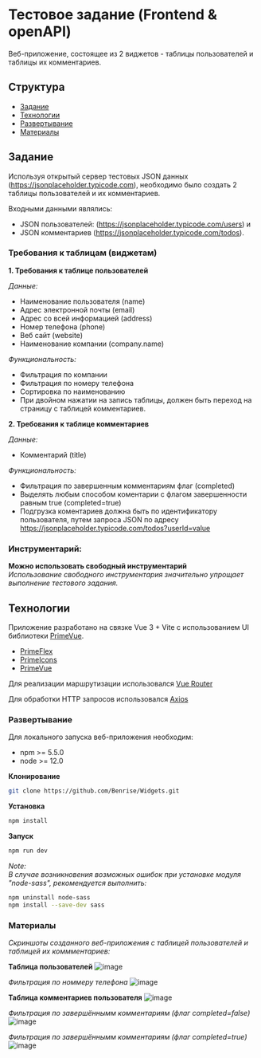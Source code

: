 <p>
  <h1 >Тестовое задание (Frontend & openAPI)</h1>

  <p>
    Веб-приложение, состоящее из 2 виджетов - таблицы пользователей и таблицы их комментариев.
  </p>
</p>


## Структура

* [Задание](#задание)
* [Технологии](#технологии)
* [Развертывание](#развертывание)
* [Материалы](#материалы)


## Задание

Используя открытый сервер тестовых JSON данных (https://jsonplaceholder.typicode.com), необходимо было создать 2
таблицы пользователей и их комментариев. 

Входными данными являлись:
<br>
- JSON пользователей:
(https://jsonplaceholder.typicode.com/users) и 
- JSON комментариев
(https://jsonplaceholder.typicode.com/todos).

### Требования к таблицам (виджетам)
**1. Требования к таблице пользователей**

*Данные:*
- Наименование пользователя (name)
- Адрес электронной почты (email)
- Адрес со всей информацией (address)
- Номер телефона (phone)
- Веб сайт (website)
- Наименование компании (company.name)

*Функциональность:*
- Фильтрация по компании
- Фильтрация по номеру телефона
- Сортировка по наименованию
- При двойном нажатии на запись таблицы, должен быть переход на страницу с
таблицей комментариев.

**2. Требования к таблице комментариев**

*Данные:*
- Комментарий (title)

*Функциональность:*
- Фильтрация по завершенным комментариям флаг (completed)
- Выделять любым способом коментарии с флагом завершенности равным true
(completed=true)
- Подгрузка коментариев должна быть по идентификатору пользователя, путем
запроса JSON по адресу https://jsonplaceholder.typicode.com/todos?userId=value

### Инструментарий:
**Можно использовать свободный инструментарий**
<br>
*Использование свободного инструментария значительно упрощает выполнение тестового задания.*

## Технологии

Приложение разработано на связке Vue 3 + Vite с использованием UI библиотеки [PrimeVue](https://primevue.org/).
- [PrimeFlex](https://primeflex.org/)
- [PrimeIcons](https://primevue.org/icons/)
- [PrimeVue](https://primevue.org/)

Для реализации маршрутизации использовался [Vue Router](https://router.vuejs.org/)

Для обработки HTTP запросов использовался [Axios](https://axios-http.com/docs/example)

### Развертывание

Для локального запуска веб-приложения необходим:

* npm >= 5.5.0
* node >= 12.0

**Клонирование**
```sh
git clone https://github.com/Benrise/Widgets.git
```

**Установка**
```sh
npm install
```

**Запуск**
```sh
npm run dev
```

*Note:*
<br>
*В случае возникновения возможных ошибок при установке модуля "node-sass", рекомендуется выполнить:*
```sh
npm uninstall node-sass
npm install --save-dev sass
```

### Материалы

*Скриншоты созданного веб-приложения с таблицей пользователей и таблицей их коммментариев:*

**Таблица пользователей**
![image](https://github.com/Benrise/Widgets/assets/55480132/3eac480e-1891-4c19-af5d-07ab88461ad2)

*Фильтрация по номмеру телефона*
![image](https://github.com/Benrise/Widgets/assets/55480132/43edc9c7-4fcb-4778-9ff4-4acd6e42fb2c)


**Таблица комментариев пользователя**
![image](https://github.com/Benrise/Widgets/assets/55480132/d1535cde-19ab-41a0-8659-1c44801ec614)

*Фильтрация по завершённымм комментариям (флаг completed=false)*
![image](https://github.com/Benrise/Widgets/assets/55480132/21aba673-6e0c-40d4-9f2d-ddc027801329)

*Фильтрация по завершённымм комментариям (флаг completed=true)*
![image](https://github.com/Benrise/Widgets/assets/55480132/5d912f9e-c565-4a76-a594-92755825e5c4)
